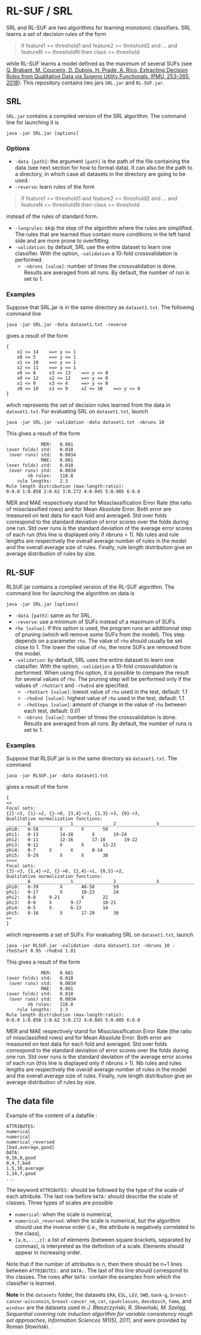 # RL-SUF / SRL

SRL and RL-SUF are two algorithms for learning monotonic classifiers. SRL learns a set of decision rules of the form
> if feature1 >= threshold1 and feature2 >= threshold2 and ... and featureN >= thresholdN then class >= threshold

while RL-SUF learns a model defined as the maximum of several SUFs (see [Q. Brabant, M. Couceiro, D. Dubois, H. Prade, A. Rico, Extracting Decision Rules from Qualitative Data via Sugeno Utility Functionals. IPMU, 253–265, 2018](https://hal.inria.fr/hal-01670924)).
This repository contains two jars ``SRL.jar`` and ``RL-SUF.jar``.


## SRL

``SRL.jar`` contains a compiled version of the SRL algorithm. The command line for launching it is
```
java -jar SRL.jar [options]
```

### Options
* ``-data [path]``: the argument ``[path]`` is the path of the file containing the data (see next section for how to format data). It can also be the path to a directory, in which case all datasets in the directory are going to be used.
* ``-reverse``: learn rules of the form
> if feature1 <= threshold1 and feature2 <= threshold2 and ... and featureN <= thresholdN then class <= threshold

instead of the rules of standard form.
* ``-longrules``: skip the step of the algorithm where the rules are simplified. The rules that are learned thus contain more conditions in the left hand side and are more prone to overfitting.
* ``-validation``: by default, SRL use the entire dataset to learn one classifier. With the option, ``-validation`` a 10-fold crossvalidation is performed.
	* ``-nbruns [value]``: number of times the crossvalidation is done. Results are averaged from all runs. By default, the number of run is set to 1.

### Examples
Suppose that SRL.jar is in the same directory as ``dataset1.txt``. The following command line
```
java -jar SRL.jar -data dataset1.txt -reverse
```

gives a result of the form

```
{
	x1 <= 14	==>	y <= 1
	x0 <= 5		==>	y <= 1
	x1 <= 10	==>	y <= 1
	x2 <= 11	==>	y <= 1
	x0 <= 8		x3 <= 13	==>	y <= 0
	x0 <= 12	x2 <= 12	==>	y <= 0
	x1 <= 9		x3 <= 4		==>	y <= 0
	x0 <= 10	x1 <= 9		x2 <= 10	==>	y <= 0
}
```

which represents the set of decision rules learned from the data in ``dataset1.txt``. For evaluating SRL on ``dataset1.txt``, launch

```
java -jar SRL.jar -validation -data dataset1.txt -nbruns 10
```

This gives a result of the form

```
             MER: 	0.081	
(over folds) std: 	0.018	
 (over runs) std:	0.0034	
             MAE: 	0.081	
(over folds) std: 	0.018	
 (over runs) std:	0.0034	
        nb rules: 	118.8	
    rule lengths: 	2.3	
Rule length distribution (max-length:ratio):
0:0.0 1:0.058 2:0.62 3:0.272 4:0.045 5:0.005 6:0.0
```

MER and MAE respectively stand for Missclassification Error Rate (the ratio of missclassified rows) and for Mean Absolute Error. Both error are measured on test data for each fold and averaged. Std over folds correspond to the standard deviation of error scores over the folds during one run. Std over runs is the standard deviation of the average error scores of each run (this line is displayed only if nbruns > 1). Nb rules and rule lengths are respectively the overall average number of rules in the model and the overall average size of rules.
Finally, rule length distribution give an average distribution of rules by size.



## RL-SUF

RLSUF.jar contains a compiled version of the RL-SUF algorithm. The command line for launching the algorithm on data is

```
java -jar SRL.jar [options]
```

* ``-data [path]``: same as for SRL.
* ``-reverse``: use a minimum of SUFs instead of a maximum of SUFs.
* ``rho [value]``: If this option is used, the program runs an additionnal step of pruning (which will remove some SUFs from the model). This step depends on a parameter ``rho``. The value of ``rho`` should usually be set close to 1. The lower the value of ``rho``, the more SUFs are removed from the model.
* ``-validation``: by default, SRL uses the entire dataset to learn one classifier. With the option, ``-validation`` a 10-fold crossvalidation is performed. When using this option, it is possible to compare the result for several values of ``rho``. The pruning step will be performed only if the values of ``-rhoStart`` and ``-rhoEnd`` are specified.
	* ``-rhoStart [value]``: lowest value of ``rho`` used in the test, default: 1.1
	* ``-rhoEnd [value]``: highest value of ``rho`` used in the test, default: 1.1
	* ``-rhoSteps [value]``: amount of change in the value of ``rho`` between each test, default: 0.01
	* ``-nbruns [value]``: number of times the crossvalidation is done. Results are averaged from all runs. By default, the number of runs is set to 1.



### Examples

Suppose that RLSUF.jar is in the same directory as ``dataset1.txt``.
The command 

```
java -jar RLSUF.jar -data dataset1.txt
```

gives a result of the form

```
{
<<
Focal sets:
{2}->3, {1}->2, {}->0, {3,4}->3, {1,3}->3, {0}->3, 
Qualitative normalization functions:
________0_______________1_______________2_______________3_______________
phi0:	0-58		X		X		59
phi1:	0-13		14-18		X		19-24
phi2:	0-11		12-16		17-18		19-22
phi3:	0-12		X		X		13-21
phi4:	0-7		X		X		8-14
phi5:	0-29		X		X		30
>><<
Focal sets:
{3}->3, {1,4}->2, {}->0, {2,4}->1, {0,5}->2, 
Qualitative normalization functions:
________0_______________1_______________2_______________3_______________
phi0:	0-39		X		40-58		59
phi1:	0-17		X		18-23		24
phi2:	0-8		9-21		X		22
phi3:	0-8		X		9-17		18-21
phi4:	0-5		X		6-13		14
phi5:	0-16		X		17-29		30
>>
}
```

which represents a set of SUFs. For evaluating SRL on ``dataset1.txt``, launch

```
java -jar RLSUF.jar -validation -data dataset1.txt -nbruns 10 -rhoStart 0.95 -rhoEnd 1.01
```

This gives a result of the form

```
             MER: 	0.081	
(over folds) std: 	0.018	
 (over runs) std:	0.0034	
             MAE: 	0.081	
(over folds) std: 	0.018	
 (over runs) std:	0.0034	
        nb rules: 	118.8	
    rule lengths: 	2.3	
Rule length distribution (max-length:ratio):
0:0.0 1:0.058 2:0.62 3:0.272 4:0.045 5:0.005 6:0.0
```

MER and MAE respectively stand for Missclassification Error Rate (the ratio of missclassified rows) and for Mean Absolute Error. Both error are measured on test data for each fold and averaged. Std over folds correspond to the standard deviation of error scores over the folds during one run. Std over runs is the standard deviation of the average error scores of each run (this line is displayed only if nbruns > 1). Nb rules and rules lengths are respectively the overall average number of rules in the model and the overall average size of rules.
Finally, rule length distribution give an average distribution of rules by size.


## The data file
Example of the content of a datafile :
```
ATTRIBUTES:
numerical
numerical
numerical_reversed
[bad,average,good]
DATA:
0,16,8,good
0,4,7,bad
1,5,10,average
1,14,7,good
...
```
The keyword ``ATTRIBUTES:`` should be followed by the type of the scale of each attribute. The last row before ``DATA:`` should describe the scale of classes.
Three types of scales are possible
* ``numerical``: when the scale is numerical,
* ``numerical_reversed``: when the scale is numerical, but the algorithm should use the inverse order (i.e., the attribute is negatively correlated to the class),
* ``[a,b,...,z]``: a list of elements (between square brackets, separated by commas), is interpreted as the definition of a scale. Elements should appear in increasing order.

Note that if the number of attributes is n, then there should be n+1 lines between ``ATTRIBUTES:`` and ``DATA:``. The last of this line should correspond to the classes.
The rows after ``DATA:`` contain the examples from which the classifier is learned.

**Note** In the ``datasets`` folder, the datasets ``ERA``, ``ESL``, ``LEV``, ``SWD``, ``bank-g``, ``breast-cancer-wisconsin``, ``breast-cancer_nm``, ``car``, ``cpu4classes``, ``densbosch``, ``fame``, and ``windsor`` are the datasets used in _J. Błaszczyński, R. Słowiński, M. Szeląg, Sequential covering rule induction algorithm for variable consistency rough set approaches, Information Sciences 181(5), 2011_, and were provided by Roman Słowiński.
